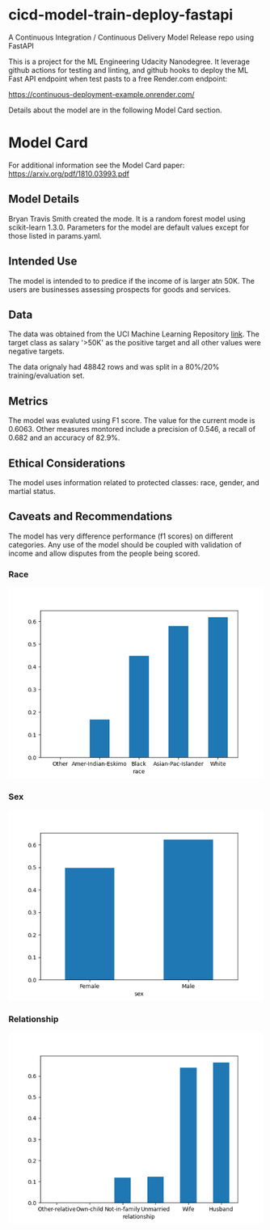 # cicd-model-train-deploy-fastapi
A Continuous Integration / Continuous Delivery Model Release repo using FastAPI

This is a project for the ML Engineering Udacity Nanodegree.   It leverage
github actions for testing and linting, and github hooks to deploy the ML Fast
API endpoint when test pasts to a free Render.com endpoint:

https://continuous-deployment-example.onrender.com/

Details about the model are in the following
Model Card section.


# Model Card

For additional information see the Model Card paper: https://arxiv.org/pdf/1810.03993.pdf

## Model Details
Bryan Travis Smith created the mode.  It is a random forest model using
scikit-learn 1.3.0.   Parameters for the model are default values except for
those listed in params.yaml.

## Intended Use
The model is intended to to predice if the income of is larger atn 50K.  The
users are businesses assessing prospects for goods and services.

##  Data
The data was obtained from the UCI Machine Learning Repository
[link](https://archive.ics.uci.edu/dataset/20/census+income). The target class
as salary '>50K' as the positive target and all other values were negative
targets.

The data orignaly had 48842 rows and was split in a 80%/20% training/evaluation
set.

## Metrics
The model was evaluted using F1 score.  The value for the current mode is
0.6063.   Other measures montored include a precision of 0.546, a recall of
0.682 and an accuracy of 82.9%.

## Ethical Considerations

The model uses information related to protected classes: race, gender, and
martial status.

## Caveats and Recommendations

The model has very difference performance (f1 scores) on different categories.
Any use of the model should be coupled with validation of income and allow
disputes from the people being scored.

### Race
![race](https://raw.githubusercontent.com/bryantravissmith/cicd-model-train-deploy-fastapi/main/plots/race.png?raw=True)

### Sex
![sex](https://raw.githubusercontent.com/bryantravissmith/cicd-model-train-deploy-fastapi/main/plots/sex.png?raw=True)

### Relationship
![relationship](https://raw.githubusercontent.com/bryantravissmith/cicd-model-train-deploy-fastapi/main/plots/relationship.png?raw=True)
